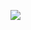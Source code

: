 ![](http://www.plantuml.com/plantuml/proxy?cache=no&src=https://raw.githubusercontent.com/oleksandrblazhko/ai-213-borovik/laboratory-work-7/2-SoftwareDesign/2.7-PlantUML/UML-ConceptClasses.puml)

